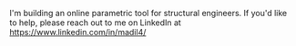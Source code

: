 I'm building an online parametric tool for structural engineers. If you'd like to help, please reach out to me on LinkedIn at https://www.linkedin.com/in/madil4/

